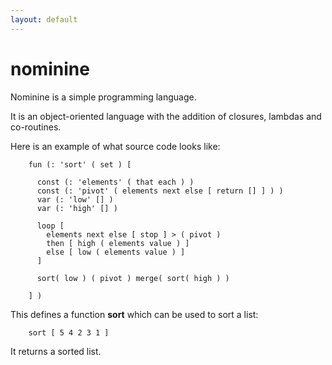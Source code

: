 ```yaml
---
layout: default
---
```


nominine
========
Nominine is a simple programming language.

It is an object-oriented language with the addition of closures, lambdas and co-routines.

Here is an example of what source code looks like:

        fun (: 'sort' ( set ) [

          const (: 'elements' ( that each ) )
          const (: 'pivot' ( elements next else [ return [] ] ) )
          var (: 'low' [] )
          var (: 'high' [] )

          loop [
            elements next else [ stop ] > ( pivot )
            then [ high ( elements value ) ]
            else [ low ( elements value ) ]
          ]

          sort( low ) ( pivot ) merge( sort( high ) )

        ] )

This defines a function **sort** which can be used to sort a list:

        sort [ 5 4 2 3 1 ]

It returns a sorted list.

